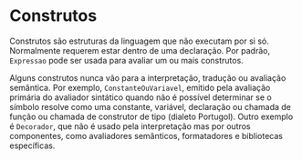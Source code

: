 # Construtos

Construtos são estruturas da linguagem que não executam por si só. Normalmente requerem estar dentro de uma declaração. Por padrão, `Expressao` pode ser usada para avaliar um ou mais construtos.

Alguns construtos nunca vão para a interpretação, tradução ou avaliação semântica. Por exemplo, `ConstanteOuVariavel`, emitido pela avaliação primária do avaliador sintático quando não é possível determinar se o símbolo resolve como uma constante, variável, declaração ou chamada de função ou chamada de construtor de tipo (dialeto Portugol). Outro exemplo é `Decorador`, que não é usado pela interpretação mas por outros componentes, como avaliadores semânticos, formatadores e bibliotecas específicas.